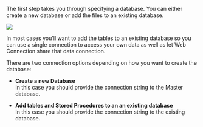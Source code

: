 ﻿The first step takes you through specifying a database. You can either create a new database or add the files to an existing database. 

![](///images/ManagementConsole/SQLConfig1.png)


In most cases you'll want to add the tables to an existing database so you can use a single connection to access your own data as well as let Web Connection share that data connection.

There are two connection options depending on how you want to create the database:

* **Create a new Database**  
In this case you should provide the connection string to the Master database.

* **Add tables and Stored Procedures to an an existing database**  
In this case you should provide the connection string to the existing database.